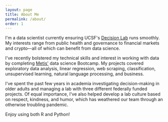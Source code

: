 ```yaml
---
layout: page
title: About Me
permalink: /about/
order: 1
---
```


I'm a data scientist currently ensuring UCSF's [Decision Lab](https://decisionlab.ucsf.edu) runs smoothly. My interests range from public health and governance to financial markets and crypto–-all of which can benefit from data science. 

I've recently bolstered my technical skills and interest in working with data by completing [Metis'](https://www.thisismetis.com/bootcamps/online-data-science-bootcamp) data science Bootcamp. My projects covered exploratory data analysis, linear regression, web scraping, classification, unsupervised learning, natural language processing, and business. 

I've spent the past few years in academia investigating decision-making in older adults and managing a lab with three different federally funded projects. Of equal importance, I've also helped develop a lab culture based on respect, kindness, and humor, which has weathered our team through an otherwise troubling pandemic. 

Enjoy using both R and Python!

<object data="{{ site.url }}{{ site.baseurl }}/_pages/Dataset-Builder-Guide.pdf" width="1000" height="1000" type="application/pdf"></object>
